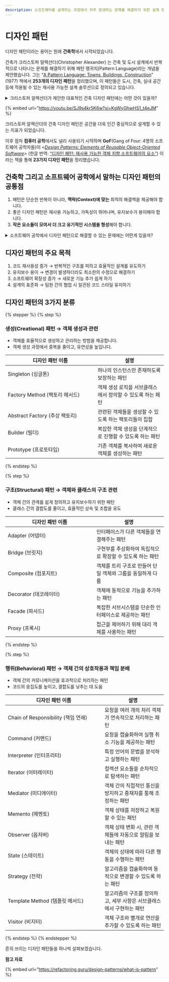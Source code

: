 ```yaml
---
description: 소프트웨어를 설계하는 과정에서 자주 발생하는 문제를 해결하기 위한 설계 방식
---
```


# 디자인 패턴

디자인 패턴이라는 용어는 원래 **건축학**에서 시작되었습니다.&#x20;

건축가 크리스토퍼 알렉산더(Christopher Alexander) 는 건축 및 도시 설계에서 반복적으로 나타나는 문제를 해결하기 위해 패턴 랭귀지(Pattern Language)라는 개념을 제안했습니다. 그는 “[A Pattern Language: Towns, Buildings, Construction](https://www.amazon.com/Pattern-Language-Buildings-Construction-Environmental/dp/0195019199)” (1977) 책에서 **253개의 디자인 패턴**을 정리했으며, 이 패턴들은 도시, 건축, 실내 공간 등에 적용될 수 있는 재사용 가능한 설계 솔루션으로 정의되고 있습니다.

<details>

<summary>크리스토퍼 알렉산더가 제안한 대표적인 건축 디자인 패턴에는 어떤 것이 있을까?</summary>

### 1️⃣ **Small Public Squares (작은 공공 광장)**

사람들이 광장에 모이기를 원하지만, 너무 넓은 공간은 위압감을 형성

💡 크기가 적절한 작은 광장을 배치하여 사람들이 자연스럽게 모이도록 유도

### 2️⃣ **Street Cafe (거리 카페)**

도시에서 사람들이 휴식을 취하고 교류할 수 있는 공간이 부족

💡 보행자가 쉽게 접근할 수 있는 길가에 카페를 배치하여 자연스러운 사회적 공간 형성

### 3️⃣ **Natural Light in Rooms (자연 채광을 고려한 방 배치)**

인공 조명만으로는 실내 공간이 답답하고 불편

💡 창문을 적절한 방향으로 배치하여 자연광이 최대한 들어오도록 설계

### **4️⃣ Entrance Transition (출입구의 전환 공간)**

건물 내부와 외부의 단절로 인해 갑작스러운 환경 변화로 불편

💡 입구에 포치(Porch)나 작은 로비를 두어 공간적 완충 역할을 하도록 설계

### **5️⃣ Hierarchy of Open Spaces (공간의 위계 구조)**

건축 공간이 개방적이거나 닫힌 정도가 무질서할 경우, 사람들에게 불안감을 형성

💡 거대한 개방 공간 대신 작은 개인 공간부터 공공 공간까지 위계적으로 정리하여 자연스럽게 연결.

### **6️⃣ Rooms Shaped for People (사람을 고려한 방 형태)**

직사각형 방이 표준이지만, 일부 활동이나 가구 배치에 적합하지 않을 가능성

💡 방을 정형화된 사각형이 아니라, 인간의 활동 패턴에 맞게 곡선이나 다각형 등으로 변형 가능하도록 설계

</details>

{% embed url="https://youtu.be/SJ9s4kr5K6w?si=KgWyGhwHS1_t4eJM" %}

크리스토퍼 알렉산더의 건축 디자인 패턴은 공간을 더욱 인간 중심적으로 설계할 수 있는 지표가 되었습니다.



이후 점차 **컴퓨터 공학**에서도 널리 사용되기 시작하며 **GoF**(Gang of Four: 4명의 소프트웨어 공학자들)이 _<_[_Design Patterns: Elements of Reusable Object-Oriented Software_](https://www.amazon.com/Design-Patterns-Elements-Reusable-Object-Oriented/dp/0201633612)_>_ (한글 번역: [“디자인 패턴: 재사용 가능한 객체 지향 소프트웨어의 요소”](https://m.yes24.com/Goods/Detail/17525598)) 이라는 책을 통해 **23가지 디자인 패턴**을 정리했습니다.

## 건축학 그리고 소프트웨어 공학에서 말하는 디자인 패턴의 공통점

1. 패턴은 단순한 반복이 아니라, **맥락(Context)에 맞는** 최적의 해결책을 제공해야 합니다.
2. 좋은 디자인 패턴은 재사용 가능하고, 가독성이 뛰어나며, 유지보수가 용이해야 합니다.
3. **작은 요소들이 모여서 더 크고 유기적인 시스템을 형성**해야 합니다.



<details>

<summary>소프트웨어 공학에서 디자인 패턴으로 해결할 수 있는 문제에는 어떤게 있을까?</summary>

### 1️⃣ **복잡한 객체 생성 문제**

소프트웨어 개발 과정에서는 종종 복잡한 설정이나 초기화가 필요한 객체를 생성해야 하는 경우가 있습니다. 이 상황에서 **Factory Method** 패턴을 활용할 수 있습니다.&#x20;

예를 들어, 다양한 DB 드라이버에 따라 서로 다른 연결 객체를 생성해야 할 때, 팩토리 메서드가 객체 생성의 세부 사항을 클라이언트 코드에서 추상화하여 코드의 변경에 대한 민감성을 줄여줍니다. 이를 통해 유지보수성을 높이고, 새로운 데이터베이스 타입 추가 시에도 기존 코드를 수정할 필요가 없어 유연성이 향상됩니다.

### 2️⃣ **상태 변경에 따른 여러 객체의 자동 업데이트 문제**

애플리케이션에서 어떤 객체의 상태가 변경될 때, 그 변화에 여러 객체들이 즉시 반응해야 하는 경우가 있습니다. 이러한 경우 **Observer 패턴**을 활용될 수 있습니다.&#x20;

실제 사례로는 이메일 클라이언트에서 새로운 메일이 도착했을 때, 이를 모든 열린 창이나 알림 시스템이 자동으로 업데이트 받도록 할 수 있습니다. 옵저버 패턴을 통해 각 객체 간의 관계를 느슨하게 유지하면서, 변화에 대한 대응이 자동적으로 이루어질 수 있습니다.

### 3️⃣ **행위의 런타임 교체 필요성 문제**

특정 기능이나 작업을 다양한 방식으로 실행해야 할 상황에서 **Strategy 패턴**을 적용할 수 있습니다.&#x20;

예를 들면, 결제 처리 시스템에서는 사용자가 선택하는 결제 방식에 따라 다른 결제 처리 로직을 적용해야 할 수 있습니다. 전략 패턴을 통해 각 결제 방법을 전략으로 캡슐화하고, 런타임에 적절한 전략을 쉽게 교체할 수 있습니다. 코드의 모듈화를 돕고, 새로운 결제 방법을 추가할 때 기존 코드에 미치는 영향을 최소화합니다.

### 4️⃣ **전역 상태 관리 문제**

어플리케이션 전반에서 특정 자원이나 상태를 일관되게 관리해야 할 때, **Singleton 패턴**이 유용합니다.&#x20;

예를 들어, 애플리케이션 설정을 전역적으로 관리하는 경우, 싱글톤 패턴을 통해 설정 객체를 단일 인스턴스로 유지할 수 있습니다. 이렇게 하면 모든 모듈에서 동일한 인스턴스에 접근할 수 있게 해주어 데이터 일관성을 보장하지만, 객체의 전역 접근으로 인한 결합도 증가 및 테스트의 어려움이라는 단점도 고려해야 합니다.

</details>

## 디자인 패턴의 주요 목적

1. 코드 재사용성 증가 → 반복적인 구조를 피하고 효율적인 설계를 유도하기
2. 유지보수 용이 → 변경이 발생하더라도 최소한의 수정으로 해결하기
3. 소프트웨어 확장성 증가 → 새로운 기능 추가 쉽게 하기
4. 설계의 표준화 → 팀원 간의 협업 시 일관된 코드 스타일 유지하기

## 디자인 패턴의 3가지 분류

{% stepper %}
{% step %}
### 생성(Creational) 패턴 → 객체 생성과 관련

* 객체를 효율적으로 생성하고 관리하는 방법을 제공합니다.
* 객체 생성 과정에서 중복을 줄이고, 유연성을 높입니다.

<table><thead><tr><th width="270">디자인 패턴 이름</th><th>설명</th></tr></thead><tbody><tr><td>Singleton (싱글톤)</td><td>하나의 인스턴스만 존재하도록 보장하는 패턴</td></tr><tr><td>Factory Method (팩토리 메서드)</td><td>객체 생성 로직을 서브클래스에서 정의할 수 있도록 하는 패턴</td></tr><tr><td>Abstract Factory (추상 팩토리)</td><td>관련된 객체들을 생성할 수 있도록 하는 팩토리들의 집합</td></tr><tr><td>Builder (빌더)</td><td>복잡한 객체 생성을 단계적으로 진행할 수 있도록 하는 패턴</td></tr><tr><td>Prototype (프로토타입)</td><td>기존 객체를 복사하여 새로운 객체를 생성하는 패턴</td></tr></tbody></table>
{% endstep %}

{% step %}
### 구조(Structural) 패턴 → 객체와 클래스의 구조 관련

* 객체 간의 관계를 쉽게 정의하고 유지보수하기 위한 패턴
* 클래스 간의 결합도를 줄이고, 효율적인 상속 및 조합을 유도

<table><thead><tr><th width="266">디자인 패턴 이름</th><th>설명</th></tr></thead><tbody><tr><td>Adapter (어댑터)</td><td>인터페이스가 다른 객체들을 연결해주는 패턴</td></tr><tr><td>Bridge (브릿지)</td><td>구현부를 추상화하여 독립적으로 확장할 수 있도록 하는 패턴</td></tr><tr><td>Composite (컴포지트) </td><td>객체를 트리 구조로 만들어 단일 객체와 그룹을 동일하게 다룸</td></tr><tr><td>Decorator (데코레이터)</td><td>객체에 동적으로 기능을 추가하는 패턴</td></tr><tr><td>Facade (파사드)</td><td>복잡한 서브시스템을 단순한 인터페이스로 제공하는 패턴</td></tr><tr><td>Proxy (프록시)</td><td>접근을 제어하기 위해 대리 객체를 사용하는 패턴</td></tr></tbody></table>
{% endstep %}

{% step %}
### 행위(Behavioral) 패턴 → 객체 간의 상호작용과 책임 분배

* 객체 간의 커뮤니케이션을 효과적으로 처리하는 패턴
* 코드의 응집도를 높이고, 결합도를 낮추는 데 도움

<table><thead><tr><th width="292">디자인 패턴 이름</th><th>설명</th></tr></thead><tbody><tr><td>Chain of Responsibility (책임 연쇄)</td><td>요청을 여러 개의 처리 객체가 연속적으로 처리하는 패턴</td></tr><tr><td>Command (커맨드)</td><td>요청을 캡슐화하여 실행 취소 기능을 제공하는 패턴</td></tr><tr><td>Interpreter (인터프리터) </td><td>특정 언어의 문법을 분석하고 실행하는 패턴</td></tr><tr><td>Iterator (이터레이터)</td><td>컬렉션 요소들을 순차적으로 탐색하는 패턴</td></tr><tr><td>Mediator (미디에이터)</td><td>객체 간의 직접적인 통신을 방지하고 중재자를 통해 조정하는 패턴</td></tr><tr><td>Memento (메멘토)</td><td>객체 상태를 저장하고 복원할 수 있는 패턴</td></tr><tr><td>Observer (옵저버)</td><td>객체 상태 변화 시, 관련 객체들에 자동으로 알림을 보내는 패턴</td></tr><tr><td>State (스테이트) </td><td>객체의 상태에 따라 다른 행동을 수행하는 패턴</td></tr><tr><td>Strategy (전략)</td><td>알고리즘을 캡슐화하여 동적으로 변경할 수 있도록 하는 패턴</td></tr><tr><td>Template Method (템플릿 메서드)</td><td>알고리즘의 구조를 정의하고, 세부 사항은 서브클래스에서 구현하는 패턴</td></tr><tr><td>Visitor (비지터)</td><td>객체 구조와 별개로 연산을 추가할 수 있도록 하는 패턴</td></tr></tbody></table>
{% endstep %}
{% endstepper %}

흔히 쓰이는 디자인 패턴들을 하나씩 살펴보겠습니다.&#x20;



**참고 자료**

{% embed url="https://refactoring.guru/design-patterns/what-is-pattern" %}
